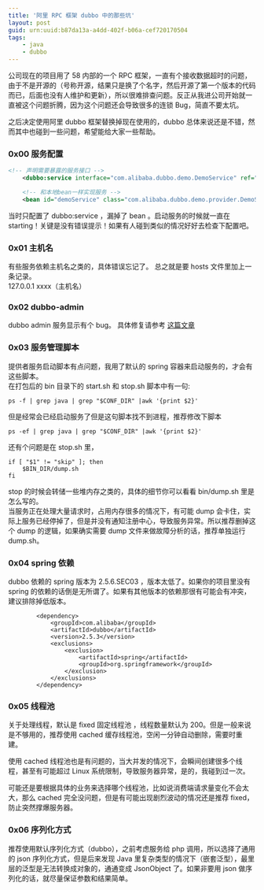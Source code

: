 ```yaml
---
title: '阿里 RPC 框架 dubbo 中的那些坑'
layout: post
guid: urn:uuid:b87da13a-a4dd-402f-b06a-cef720170504
tags:
    - java
    - dubbo
---
```


公司现在的项目用了 58 内部的一个 RPC 框架，一直有个接收数据超时的问题，由于不是开源的（号称开源，结果只是换了个名字，然后开源了第一个版本的代码而已，后面也没有人维护和更新），所以很难排查问题。反正从我进公司开始就一直被这个问题折腾，因为这个问题还会导致很多的连锁 Bug，简直不要太坑。

之后决定使用阿里 dubbo 框架替换掉现在使用的，dubbo 总体来说还是不错，然而其中也碰到一些问题，希望能给大家一些帮助。
### 0x00 服务配置
```xml
<!-- 声明需要暴露的服务接口 -->
    <dubbo:service interface="com.alibaba.dubbo.demo.DemoService" ref="demoService" />

    <!-- 和本地bean一样实现服务 -->
    <bean id="demoService" class="com.alibaba.dubbo.demo.provider.DemoServiceImpl" />
```
当时只配置了 dubbo:service ，漏掉了 bean 。启动服务的时候就一直在 starting！关键是没有错误提示！如果有人碰到类似的情况好好去检查下配置吧。

### 0x01 主机名
有些服务依赖主机名之类的，具体错误忘记了。
总之就是要 hosts 文件里加上一条记录。  
127.0.0.1  xxxx（主机名）

### 0x02 dubbo-admin
dubbo admin 服务显示有个 bug。
具体修复请参考 [这篇文章](http://blog.csdn.net/u012063409/article/details/59110559)

### 0x03 服务管理脚本
提供者服务启动脚本有点问题，我用了默认的 spring 容器来启动服务的，才会有这些脚本。  
在打包后的 bin 目录下的 start.sh 和 stop.sh 脚本中有一句:

    ps -f | grep java | grep "$CONF_DIR" |awk '{print $2}'

但是经常会已经启动服务了但是这句脚本找不到进程，推荐修改下脚本

    ps -ef | grep java | grep "$CONF_DIR" |awk '{print $2}'

还有个问题是在 stop.sh 里，

```
if [ "$1" != "skip" ]; then
    $BIN_DIR/dump.sh
fi
```
stop 的时候会转储一些堆内存之类的，具体的细节你可以看看 bin/dump.sh 里是怎么写的。  
当服务正在处理大量请求时，占用内存很多的情况下，有可能 dump 会卡住，实际上服务已经停掉了，但是并没有通知注册中心，导致服务异常。所以推荐删掉这个 dump 的逻辑，如果确实需要 dump 文件来做故障分析的话，推荐单独运行 dump.sh。

### 0x04 spring 依赖
dubbo 依赖的 spring 版本为 2.5.6.SEC03 ，版本太低了。如果你的项目里没有 spring 的依赖的话倒是无所谓了。如果有其他版本的依赖那很有可能会有冲突，建议排除掉低版本。    

```
        <dependency>
            <groupId>com.alibaba</groupId>
            <artifactId>dubbo</artifactId>
            <version>2.5.3</version>
            <exclusions>
                <exclusion>
                    <artifactId>spring</artifactId>
                    <groupId>org.springframework</groupId>
                </exclusion>
            </exclusions>
        </dependency>
```

### 0x05 线程池
关于处理线程，默认是 fixed 固定线程池 ，线程数量默认为 200。但是一般来说是不够用的，推荐使用 cached 缓存线程池，空闲一分钟自动删除，需要时重建。

使用 cached 线程池也是有问题的，当大并发的情况下，会瞬间创建很多个线程，甚至有可能超过 Linux 系统限制，导致服务器异常，是的，我碰到过一次。

可能还是要根据具体的业务来选择哪个线程池，比如说消费端请求量变化不会太大，那么 cached 完全没问题，但是有可能出现剧烈波动的情况还是推荐 fixed，防止突然撑爆服务器。

### 0x06 序列化方式
推荐使用默认序列化方式（dubbo），之前考虑服务给 php 调用，所以选择了通用的 json 序列化方式，但是后来发现 Java 里复杂类型的情况下（嵌套泛型），最里层的泛型是无法转换成对象的，通通变成 JsonObject 了。如果非要用 json 做序列化的话，就尽量保证参数和结果简单。
